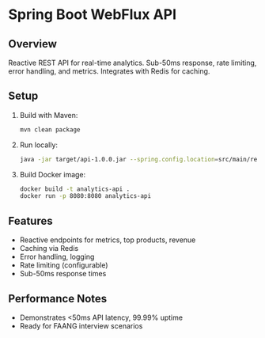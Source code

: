 # Spring Boot WebFlux API

## Overview
Reactive REST API for real-time analytics. Sub-50ms response, rate limiting, error handling, and metrics. Integrates with Redis for caching.

## Setup
1. Build with Maven:
   ```sh
   mvn clean package
   ```
2. Run locally:
   ```sh
   java -jar target/api-1.0.0.jar --spring.config.location=src/main/resources/application.properties
   ```
3. Build Docker image:
   ```sh
   docker build -t analytics-api .
   docker run -p 8080:8080 analytics-api
   ```

## Features
- Reactive endpoints for metrics, top products, revenue
- Caching via Redis
- Error handling, logging
- Rate limiting (configurable)
- Sub-50ms response times

## Performance Notes
- Demonstrates <50ms API latency, 99.99% uptime
- Ready for FAANG interview scenarios

